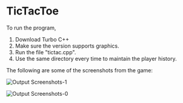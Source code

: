 # TicTacToe
To run the program,

1. Download Turbo C++
2. Make sure the version supports graphics.
3. Run the file "tictac.cpp".
4. Use the same directory every time to maintain the player history.

The following are some of the screenshots from the game:

![Output Screenshots-1](https://user-images.githubusercontent.com/38180831/66917358-dd1dd500-f03a-11e9-953b-c1a4fe9961ed.png)

![Output Screenshots-0](https://user-images.githubusercontent.com/38180831/66917404-f161d200-f03a-11e9-87e7-5b3d705ecdea.png)


